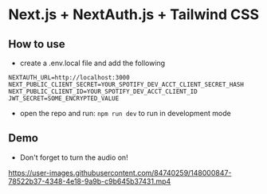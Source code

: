 # Next.js + NextAuth.js + Tailwind CSS 


## How to use

- create a .env.local file and add the following
 ```
 NEXTAUTH_URL=http://localhost:3000
 NEXT_PUBLIC_CLIENT_SECRET=YOUR_SPOTIFY_DEV_ACCT_CLIENT_SECRET_HASH
 NEXT_PUBLIC_CLIENT_ID=YOUR_SPOTIFY_DEV_ACCT_CLIENT_ID
 JWT_SECRET=SOME_ENCRYPTED_VALUE
 ```
- open the repo and run:
```npm run dev```
to run in development mode

## Demo
- Don't forget to turn the audio on!

https://user-images.githubusercontent.com/84740259/148000847-78522b37-4348-4e18-9a9b-c9b645b37431.mp4








